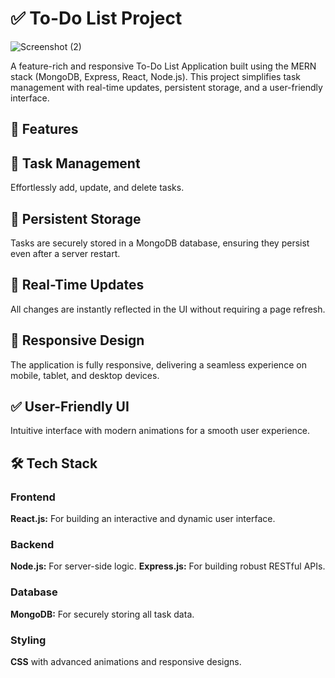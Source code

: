 
# ✅ To-Do List Project

 


![Screenshot (2)](https://github.com/user-attachments/assets/15d8c18a-4dcc-476d-b613-585a846abb49)





A feature-rich and responsive To-Do List Application built using the MERN stack (MongoDB, Express, React, Node.js). This project simplifies task management with real-time updates, persistent storage, and a user-friendly interface.



## 🚀 Features
## 📝 Task Management
Effortlessly add, update, and delete tasks.
## 📂 Persistent Storage
Tasks are securely stored in a MongoDB database, ensuring they persist even after a server restart.
## 🔄 Real-Time Updates
All changes are instantly reflected in the UI without requiring a page refresh.
## 📱 Responsive Design
The application is fully responsive, delivering a seamless experience on mobile, tablet, and desktop devices.
## ✅ User-Friendly UI
Intuitive interface with modern animations for a smooth user experience.
## 🛠️ Tech Stack
### Frontend
**React.js:** For building an interactive and dynamic user interface.
### Backend
**Node.js:** For server-side logic.
**Express.js:** For building robust RESTful APIs.
### Database
**MongoDB:** For securely storing all task data.
### Styling
**CSS** with advanced animations and responsive designs.
